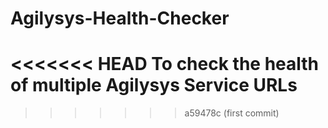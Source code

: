 # Agilysys-Health-Checker
<<<<<<< HEAD
To check the health of multiple Agilysys Service URLs
=======
>>>>>>> a59478c (first commit)

